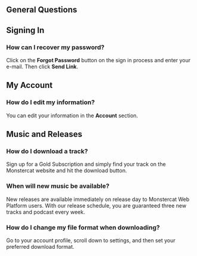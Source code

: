 ## General Questions

## Signing In

### How can I recover my password?

Click on the **Forgot Password** button on the sign in process and enter your
e-mail. Then click **Send Link**.

## My Account

### How do I edit my information?

You can edit your information in the **Account** section.

## Music and Releases

### How do I download a track?

Sign up for a Gold Subscription and simply find your track on the Monstercat
website and hit the download button.

### When will new music be available?

New releases are available immediately on release day to Monstercat Web Platform
users. With our release schedule, you are guaranteed three new tracks and
podcast every week.

### How do I change my file format when downloading? 

Go to your account profile, scroll down to settings, and then set your preferred
download format. 
